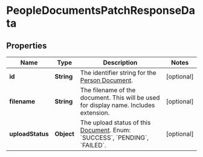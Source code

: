 

# PeopleDocumentsPatchResponseData


## Properties

| Name | Type | Description | Notes |
|------------ | ------------- | ------------- | -------------|
|**id** | **String** | The identifier string for the [Person Document](https://developers.intellihr.io/docs/v1/). |  [optional] |
|**filename** | **String** | The filename of the document. This will be used for display name. Includes extension. |  [optional] |
|**uploadStatus** | **Object** | The upload status of this [Document](https://developers.intellihr.io/docs/v1/). Enum: &#x60;SUCCESS&#x60;, &#x60;PENDING&#x60;, &#x60;FAILED&#x60;. |  [optional] |



